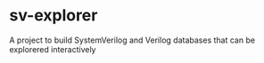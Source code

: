 # sv-explorer
A project to build SystemVerilog and Verilog databases that can be explorered interactively
